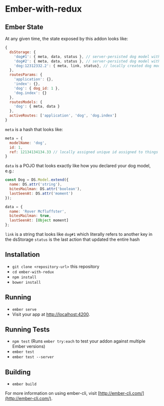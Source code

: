 # Ember-with-redux

## Ember State
At any given time, the state exposed by this addon looks like:
```javascript
{
  dsStorage: {
    'dog#1': { meta, data, status }, // server-persisted dog model with id 1
    'dog#2': { meta, data, status }, // server-persisted dog model with id 2
    'dog:12312332.2': { meta, link, status}, // locally created dog model with a link
  },
  routesParams: {
    'application': {},
    'index': {},
    'dog': { dog_id: 1 },
    'dog.index': {}
  },
  routesModels: {
    'dog': { meta, data }
  },
  activeRoutes: ['application', 'dog', 'dog.index']
}
```
`meta` is a hash that looks like:
```javascript
meta = {
  modelName: 'dog',
  id: 1,
  ref: 12134134134.33 // locally assigned unique id assigned to things without a real id
}
```
`data` is a POJO that looks exactly like how you declared your dog model, e.g.:
```javascript
const Dog = DS.Model.extend({
  name: DS.attr('string'),
  bitesMailman: DS.attr('boolean'),
  lastSeenAt: DS.attr('moment')
});

data = {
  name: 'Rover Mcfluffster',
  bitesMailman: true,
  lastSeenAt: [Object moment]
};
```

`link` is a string that looks like `dog#1` which literally refers to another key in the dsStorage
`status` is the last action that updated the entire hash

## Installation

* `git clone <repository-url>` this repository
* `cd ember-with-redux`
* `npm install`
* `bower install`

## Running

* `ember serve`
* Visit your app at [http://localhost:4200](http://localhost:4200).

## Running Tests

* `npm test` (Runs `ember try:each` to test your addon against multiple Ember versions)
* `ember test`
* `ember test --server`

## Building

* `ember build`

For more information on using ember-cli, visit [http://ember-cli.com/](http://ember-cli.com/).
